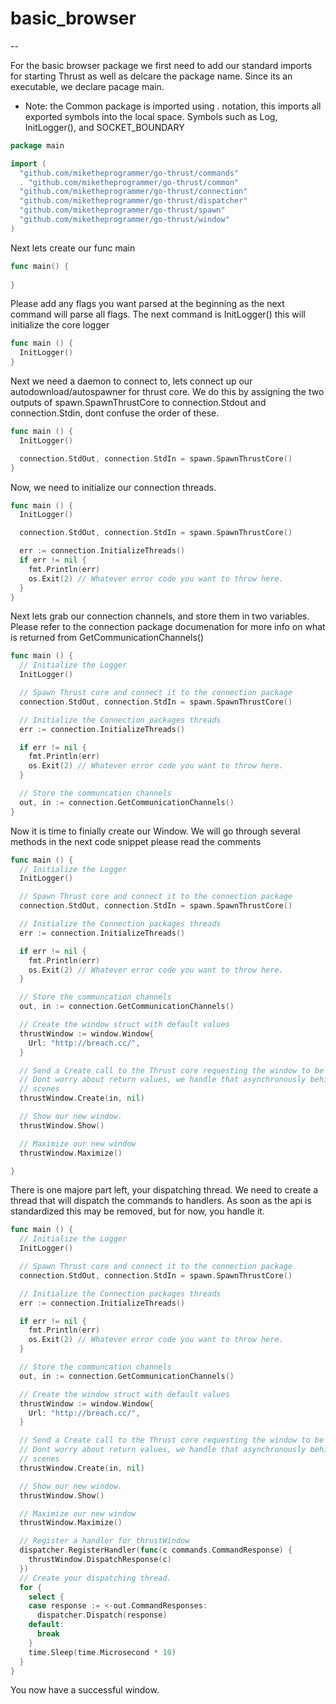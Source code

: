 # basic_browser
--

For the basic browser package we first need to add our standard imports for starting Thrust as well as delcare the package name. Since its an executable, we declare pacage main.

- Note: the Common package is imported using . notation, this imports all exported symbols into the local space. Symbols such as Log, InitLogger(), and SOCKET_BOUNDARY


```go
package main

import (
  "github.com/miketheprogrammer/go-thrust/commands"
  . "github.com/miketheprogrammer/go-thrust/common"
  "github.com/miketheprogrammer/go-thrust/connection"
  "github.com/miketheprogrammer/go-thrust/dispatcher"
  "github.com/miketheprogrammer/go-thrust/spawn"
  "github.com/miketheprogrammer/go-thrust/window"
)
```
Next lets create our func main 

```go
func main() {
  
}
```

Please add any flags you want parsed at the beginning as the next command will parse all flags.
The next command is InitLogger() this will initialize the core logger

```go
func main () {
  InitLogger()
}
```

Next we need a daemon to connect to, lets connect up our autodownload/autospawner for thrust core.
We do this by assigning the two outputs of spawn.SpawnThrustCore to connection.Stdout and connection.Stdin, dont confuse the order of these.

```go
func main () {
  InitLogger()

  connection.StdOut, connection.StdIn = spawn.SpawnThrustCore()
}
```

Now, we need to initialize our connection threads.


```go
func main () {
  InitLogger()

  connection.StdOut, connection.StdIn = spawn.SpawnThrustCore()

  err := connection.InitializeThreads()
  if err != nil {
    fmt.Println(err)
    os.Exit(2) // Whatever error code you want to throw here.
  }
}
```
Next lets grab our connection channels, and store them in two variables.
Please refer to the connection package documenation for more info on
what is returned from GetCommunicationChannels()

```go
func main () {
  // Initialize the Logger
  InitLogger()

  // Spawn Thrust core and connect it to the connection package
  connection.StdOut, connection.StdIn = spawn.SpawnThrustCore()

  // Initialize the Connection packages threads
  err := connection.InitializeThreads()

  if err != nil {
    fmt.Println(err)
    os.Exit(2) // Whatever error code you want to throw here.
  }

  // Store the communcation channels
  out, in := connection.GetCommunicationChannels()
}
```

Now it is time to finially create our Window.
We will go through several methods in the next code snippet please read the comments

```go
func main () {
  // Initialize the Logger
  InitLogger()

  // Spawn Thrust core and connect it to the connection package
  connection.StdOut, connection.StdIn = spawn.SpawnThrustCore()

  // Initialize the Connection packages threads
  err := connection.InitializeThreads()

  if err != nil {
    fmt.Println(err)
    os.Exit(2) // Whatever error code you want to throw here.
  }

  // Store the communcation channels
  out, in := connection.GetCommunicationChannels()

  // Create the window struct with default values
  thrustWindow := window.Window{
    Url: "http://breach.cc/",
  }

  // Send a Create call to the Thrust core requesting the window to be created
  // Dont worry about return values, we handle that asynchronously behind the 
  // scenes
  thrustWindow.Create(in, nil)

  // Show our new window.
  thrustWindow.Show()

  // Maximize our new window
  thrustWindow.Maximize()

}
```

There is one majore part left, your dispatching thread. We need to create a thread that will dispatch the commands to handlers. As soon as the api is standardized this may be removed, but for now, you handle it.

```go
func main () {
  // Initialize the Logger
  InitLogger()

  // Spawn Thrust core and connect it to the connection package
  connection.StdOut, connection.StdIn = spawn.SpawnThrustCore()

  // Initialize the Connection packages threads
  err := connection.InitializeThreads()

  if err != nil {
    fmt.Println(err)
    os.Exit(2) // Whatever error code you want to throw here.
  }

  // Store the communcation channels
  out, in := connection.GetCommunicationChannels()

  // Create the window struct with default values
  thrustWindow := window.Window{
    Url: "http://breach.cc/",
  }

  // Send a Create call to the Thrust core requesting the window to be created
  // Dont worry about return values, we handle that asynchronously behind the 
  // scenes
  thrustWindow.Create(in, nil)

  // Show our new window.
  thrustWindow.Show()

  // Maximize our new window
  thrustWindow.Maximize()

  // Register a handler for thrustWindow
  dispatcher.RegisterHandler(func(c commands.CommandResponse) {
    thrustWindow.DispatchResponse(c)
  })
  // Create your dispatching thread.
  for {
    select {
    case response := <-out.CommandResponses:
      dispatcher.Dispatch(response)
    default:
      break
    }
    time.Sleep(time.Microsecond * 10)
  }
}
```

You now have a successful window.